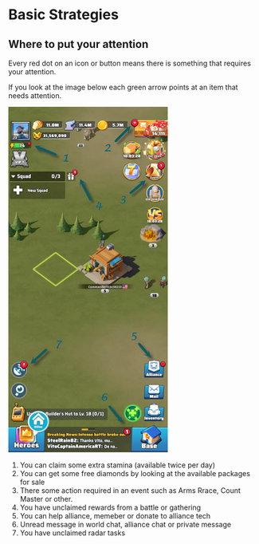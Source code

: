 # Basic Strategies

## Where to put your attention

Every red dot on an icon or button means there is something that requires your attention.

If you look at the image below each green arrow points at an item that needs attention.

![Items that are needing attention](./assets/needs_attention.jpg)

1. You can claim some extra stamina (available twice per day)
2. You can get some free diamonds by looking at the available packages for sale
3. There some action required in an event such as Arms Rrace, Count Master or other.
4. You have unclaimed rewards from a battle or gathering
5. You can help alliance, memeber or donate to alliance tech
6. Unread message in world chat, alliance chat or private message
7. You have unclaimed radar tasks